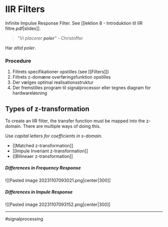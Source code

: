# IIR Filters
Infinite Impulse Response Filter. See [[lektion 8 - Introduktion til IIR filtre.pdf|slides]].

> *"Vi placerer **poler**"*
> \- Christoffer

Har *altid poler*.

### Procedure
1. Filtrets specifikationer opstilles (see [[Filters]])
2. Filtrets z-domæne overføringsfunktion opstilles
3. Der vælges optimal realisationsstruktur
4. Der fremstilles program til signalprocessor eller tegnes diagram for hardwareløsning

## Types of z-transformation
To create an IIR filter, the transfer function must be mapped into the z-domain. There are multiple ways of doing this.

Use *capital letters for coefficients in $s$-domain*.

- [[Matched z-transformation]]
- [[Impule Inveriant z-transformation]]
- [[Bilineaer z-transformation]]

##### Differences in Frequency Response
![[Pasted image 20231107093021.png|center|300]]

##### Differences in Impule Response
![[Pasted image 20231107093152.png|center|300]]

---
#signalprocessing